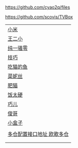 https://github.com/cyao2q/files

https://github.com/scovis/TVBox

|                                                 |
|-------------------------------------------------|
| [小米](https://mpanso.me/DEMO.json)               |
| [王二小](https://mpanso.me/DEMO.json)              |
| [纯一骚零](https://100km.top/0)                     |
| [技巧](http://tvbox.xn--4kq62z5rby2qupq9ub.top/)  |
| [吃猫的鱼](https://d.kstore.dev/download/7213/吃猫的鱼) |
| [菜妮丝](https://tv.xn--yhqu5zs87a.top)            |
| [肥猫](http://肥猫.com/)                            |
| [饭太硬](http://www.饭太硬.com/tv)                    |
| [巧儿](http://pandown.pro/tvbox/tvbox.json)       |
| [俊哥](http://home.jundie.top:81/top98.json)      |
| [小盒子](http://xhztv.top/xhz)                     |
| []()                                            |
| [多仓配置接口地址 欧歌多仓](http://tv.nxog.top/m/)          |
| []()                                            |
|                                                 |
